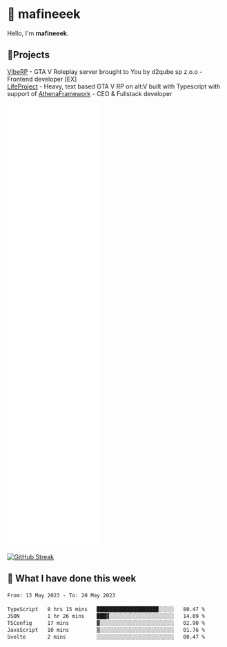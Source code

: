 # 👋 mafineeek
Hello, I'm **mafineeek**.

## 📝Projects

[VibeRP](https://v-rp.pl) - GTA V Roleplay server brought to You by d2qube sp z.o.o - Frontend developer [EX]
<br>
[LifeProject](https://github.com/LifeProject-Roleplay/) - Heavy, text based GTA V RP on alt:V built with Typescript with support of [AthenaFramework](https://github.com/Athena-Roleplay-Framework/) - CEO & Fullstack developer

![](./github-metrics.svg)

[![GitHub Streak](https://streak-stats.demolab.com/?user=mafineeek)](https://git.io/streak-stats)

## 📰 What I have done this week
<!--START_SECTION:waka-->

```text
From: 13 May 2023 - To: 20 May 2023

TypeScript   8 hrs 15 mins   ████████████████████░░░░░   80.47 %
JSON         1 hr 26 mins    ███▓░░░░░░░░░░░░░░░░░░░░░   14.09 %
TSConfig     17 mins         ▓░░░░░░░░░░░░░░░░░░░░░░░░   02.90 %
JavaScript   10 mins         ▒░░░░░░░░░░░░░░░░░░░░░░░░   01.76 %
Svelte       2 mins          ░░░░░░░░░░░░░░░░░░░░░░░░░   00.47 %
```

<!--END_SECTION:waka-->
